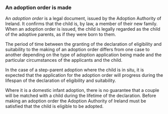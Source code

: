 ###  An adoption order is made

An _adoption order_ is a legal document, issued by the Adoption Authority of
Ireland. It confirms that the child is, by law, a member of their new family.
When an adoption order is issued, the child is legally regarded as the child
of the adoptive parents, as if they were born to them.

The period of time between the granting of the declaration of eligibility and
suitability to the making of an adoption order differs from one case to
another depending on the type of adoption application being made and the
particular circumstances of the applicants and the child.

In the case of a step-parent adoption where the child is in situ, it is
expected that the application for the adoption order will progress during the
lifespan of the declaration of eligibility and suitability.

Where it is a domestic infant adoption, there is no guarantee that a couple
will be matched with a child during the lifetime of the declaration. Before
making an adoption order the Adoption Authority of Ireland must be satisfied
that the child is eligible to be adopted.
